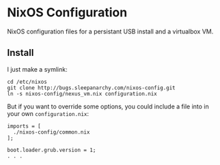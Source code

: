 NixOS Configuration
====================

NixOS configuration files for a persistant USB install and a virtualbox VM.

Install
-------

I just make a symlink:

    cd /etc/nixos
    git clone http://bugs.sleepanarchy.com/nixos-config.git
    ln -s nixos-config/nexus_vm.nix configuration.nix

But if you want to override some options, you could include a file into in your
own `configuration.nix`:

    imports = [
      ./nixos-config/common.nix
    ];

    boot.loader.grub.version = 1;
    . . .
